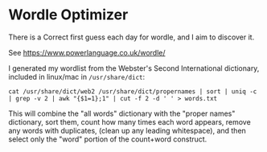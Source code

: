 Wordle Optimizer
===

There is a Correct first guess each day for wordle, and I aim to discover it.

See https://www.powerlanguage.co.uk/wordle/

I generated my wordlist from the Webster's Second International dictionary, included in linux/mac in `/usr/share/dict`:

```
cat /usr/share/dict/web2 /usr/share/dict/propernames | sort | uniq -c | grep -v 2 | awk "{$1=1};1" | cut -f 2 -d ' ' > words.txt
```

This will combine the "all words" dictionary with the "proper names" dictionary, sort them, count how many times each word appears, remove any words with duplicates, (clean up any leading whitespace), and then select only the "word" portion of the count+word construct.
